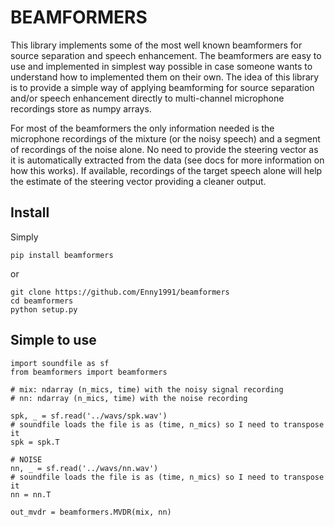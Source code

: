 # BEAMFORMERS
This library implements some of the most well known beamformers for source separation and speech enhancement.
The beamformers are easy to use and implemented in simplest way possible in case someone wants to understand 
how to implemented them on their own. The idea of this library is to provide a simple way of applying beamforming for 
source separation and/or speech enhancement directly to multi-channel microphone recordings store as numpy arrays.

For most of the beamformers the only information needed is the microphone recordings of the mixture 
(or the noisy speech) and a segment of recordings of the noise alone. No need to provide the steering vector as 
it is automatically extracted from the data (see docs for more information on how this works). If available, 
recordings of the target speech alone will help the estimate of the steering vector providing a cleaner output.

## Install
Simply
```
pip install beamformers
```
or 
```
git clone https://github.com/Enny1991/beamformers
cd beamformers
python setup.py
```

## Simple to use 
```
import soundfile as sf
from beamformers import beamformers

# mix: ndarray (n_mics, time) with the noisy signal recording
# nn: ndarray (n_mics, time) with the noise recording

spk, _ = sf.read('../wavs/spk.wav')
# soundfile loads the file is as (time, n_mics) so I need to transpose it
spk = spk.T

# NOISE
nn, _ = sf.read('../wavs/nn.wav')
# soundfile loads the file is as (time, n_mics) so I need to transpose it
nn = nn.T

out_mvdr = beamformers.MVDR(mix, nn)
```